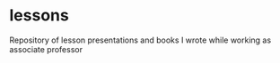 # lessons
Repository of lesson presentations and books I wrote while working as associate professor
